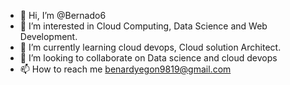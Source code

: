 - 👋 Hi, I’m @Bernado6
- 👀 I’m interested in Cloud Computing, Data Science and Web Development.
- 🌱 I’m currently learning cloud devops, Cloud solution Architect.
- 💞️ I’m looking to collaborate on Data science and cloud devops
- 📫 How to reach me benardyegon9819@gmail.com

<!---
Bernado6/Bernado6 is a ✨ special ✨ repository because its `README.md` (this file) appears on your GitHub profile.
You can click the Preview link to take a look at your changes.
--->
